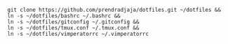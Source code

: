     git clone https://github.com/prendradjaja/dotfiles.git ~/dotfiles &&
    ln -s ~/dotfiles/bashrc ~/.bashrc &&
    ln -s ~/dotfiles/gitconfig ~/.gitconfig &&
    ln -s ~/dotfiles/tmux.conf ~/.tmux.conf &&
    ln -s ~/dotfiles/vimperatorrc ~/.vimperatorrc
